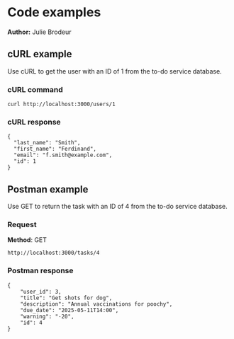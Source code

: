 # Code examples

**Author:** Julie Brodeur

## cURL example

Use cURL to get the user with an ID of 1 from the to-do service database.

### cURL command

```shell
curl http://localhost:3000/users/1
```

### cURL response

```shell
{
  "last_name": "Smith",
  "first_name": "Ferdinand",
  "email": "f.smith@example.com",
  "id": 1
}
```

## Postman example

Use GET to return the task with an ID of 4 from the to-do service database.

### Request

**Method**: GET

```shell
http://localhost:3000/tasks/4
```

### Postman response

```shell
{
    "user_id": 3,
    "title": "Get shots for dog",
    "description": "Annual vaccinations for poochy",
    "due_date": "2025-05-11T14:00",
    "warning": "-20",
    "id": 4
}
```

